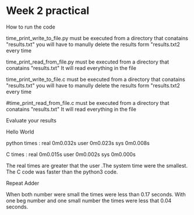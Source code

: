 # Week 2 practical

How to run the code 

time_print_write_to_file.py 
must be executed from a directory that conatains "results.txt"
you will have to manully delete the results form "results.txt2 every time

time_print_read_from_file.py 
must be executed from a directory that conatains "results.txt"
It will read everything in the file

time_print_write_to_file.c 
must be executed from a directory that conatains "results.txt"
you will have to manully delete the results form "results.txt2 every time

#time_print_read_from_file.c
must be executed from a directory that conatains "results.txt"
It will read everything in the file

Evaluate your results

Hello World 

python times :
real    0m0.032s
user    0m0.023s
sys     0m0.008s

C times :
real    0m0.015s
user    0m0.002s
sys     0m0.000s

The real times are greater that the user .The system time were the smallest. The C code was faster than the python3 code.

Repeat Adder

When both number were small the times were less than 0.17 seconds.
With one beg number and one small number the times were less that 0.04 seconds.
